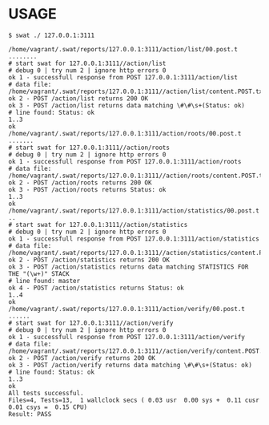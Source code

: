 # USAGE


    $ swat ./ 127.0.0.1:3111

    /home/vagrant/.swat/reports/127.0.0.1:3111/action/list/00.post.t ........
    # start swat for 127.0.0.1:3111//action/list
    # debug 0 | try num 2 | ignore http errors 0
    ok 1 - successfull response from POST 127.0.0.1:3111/action/list
    # data file: /home/vagrant/.swat/reports/127.0.0.1:3111//action/list/content.POST.txt
    ok 2 - POST /action/list returns 200 OK
    ok 3 - POST /action/list returns data matching \#\#\s+(Status: ok)
    # line found: Status: ok
    1..3
    ok
    /home/vagrant/.swat/reports/127.0.0.1:3111/action/roots/00.post.t .......
    # start swat for 127.0.0.1:3111//action/roots
    # debug 0 | try num 2 | ignore http errors 0
    ok 1 - successfull response from POST 127.0.0.1:3111/action/roots
    # data file: /home/vagrant/.swat/reports/127.0.0.1:3111//action/roots/content.POST.txt
    ok 2 - POST /action/roots returns 200 OK
    ok 3 - POST /action/roots returns Status: ok
    1..3
    ok
    /home/vagrant/.swat/reports/127.0.0.1:3111/action/statistics/00.post.t ..
    # start swat for 127.0.0.1:3111//action/statistics
    # debug 0 | try num 2 | ignore http errors 0
    ok 1 - successfull response from POST 127.0.0.1:3111/action/statistics
    # data file: /home/vagrant/.swat/reports/127.0.0.1:3111//action/statistics/content.POST.txt
    ok 2 - POST /action/statistics returns 200 OK
    ok 3 - POST /action/statistics returns data matching STATISTICS FOR THE "(\w+)" STACK
    # line found: master
    ok 4 - POST /action/statistics returns Status: ok
    1..4
    ok
    /home/vagrant/.swat/reports/127.0.0.1:3111/action/verify/00.post.t ......
    # start swat for 127.0.0.1:3111//action/verify
    # debug 0 | try num 2 | ignore http errors 0
    ok 1 - successfull response from POST 127.0.0.1:3111/action/verify
    # data file: /home/vagrant/.swat/reports/127.0.0.1:3111//action/verify/content.POST.txt
    ok 2 - POST /action/verify returns 200 OK
    ok 3 - POST /action/verify returns data matching \#\#\s+(Status: ok)
    # line found: Status: ok
    1..3
    ok
    All tests successful.
    Files=4, Tests=13,  1 wallclock secs ( 0.03 usr  0.00 sys +  0.11 cusr  0.01 csys =  0.15 CPU)
    Result: PASS
        
